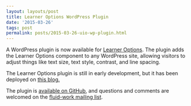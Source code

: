 ```yaml
---
layout: layouts/post
title: Learner Options WordPress Plugin
date: '2015-03-26'
tags: post
permalink: posts/2015-03-26-uio-wp-plugin.html
---
```

<p>A WordPress plugin is now available for
                    <a href="http://build.fluidproject.org/infusion/demos/uiOptions/">Learner Options</a>.
                    The plugin adds the Learner Options component to any WordPress site, allowing visitors to adjust
                    things like text size, text style, contrast, and line spacing.</p>
                <p>The Learner Options plugin is still in early development, but it has been deployed on
                    <a href="http://tjbliss.org/a-one-size-fits-one-experience-on-tjbliss-org/">this blog.</a></p>
                <p>The plugin is <a href="https://github.com/fluid-project/uio-wordpress-plugin/">available on GitHub</a>,
                    and questions and comments are welcomed on the <a href="http://lists.idrc.ocad.ca/mailman/listinfo/fluid-work">fluid-work mailing list</a>.</p>
    
